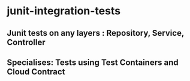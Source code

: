 # junit-integration-tests

## Junit tests on any layers : Repository, Service, Controller

## Specialises: Tests using Test Containers and Cloud Contract
